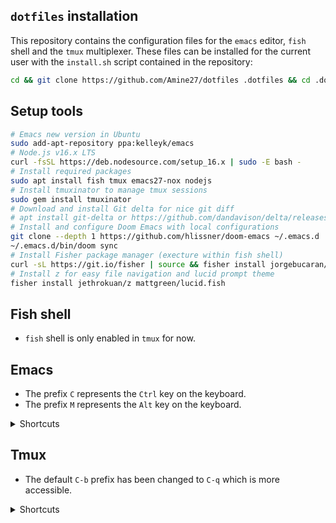 ## `dotfiles` installation
This repository contains the configuration files for the `emacs` editor, `fish` shell and the `tmux` multiplexer.
These files can be installed for the current user with the `install.sh` script contained in the repository:
``` sh
cd && git clone https://github.com/Amine27/dotfiles .dotfiles && cd .dotfiles && . install.sh && cd
```

## Setup tools
``` sh
# Emacs new version in Ubuntu
sudo add-apt-repository ppa:kelleyk/emacs
# Node.js v16.x LTS
curl -fsSL https://deb.nodesource.com/setup_16.x | sudo -E bash -
# Install required packages
sudo apt install fish tmux emacs27-nox nodejs
# Install tmuxinator to manage tmux sessions
sudo gem install tmuxinator
# Download and install Git delta for nice git diff
# apt install git-delta or https://github.com/dandavison/delta/releases
# Install and configure Doom Emacs with local configurations
git clone --depth 1 https://github.com/hlissner/doom-emacs ~/.emacs.d
~/.emacs.d/bin/doom sync
# Install Fisher package manager (execture within fish shell)
curl -sL https://git.io/fisher | source && fisher install jorgebucaran/fisher
# Install z for easy file navigation and lucid prompt theme
fisher install jethrokuan/z mattgreen/lucid.fish
```

## Fish shell
- `fish` shell is only enabled in `tmux` for now.

## Emacs
- The prefix `C` represents the `Ctrl` key on the keyboard.
- The prefix `M` represents the `Alt` key on the keyboard.

<details>
  <summary>Shortcuts</summary>

| Shortcut              | Description                                 |
| --------------------- | ------------------------------------------- |
| C-x C-f               | find file                                   |
| C-x C-s               | save file                                   |
| C-x C-f filename      | create new file with filename               |
| C-x C-f C             | copy file                                   |
| C-x C-f R             | rename file                                 |
| C-x C-f D             | delete file                                 |
| C-x 3                 | split window left/right                     |
| C-x 2                 | split window top/bottom                     |
| C-x 1                 | unsplit all (remover other window)          |
| C-x 0                 | remove current window                       |
| C-x o                 | move cursor to next window                  |
| C-M-v                 | scroll the text of the next window          |
| M-Del                 | kill the word immediately before the cursor |
| M-d                   | kill the next word after the cursor         |
| C-k                   | kill to the end of line                     |
| C-y                   | yank (past) the most recent kill            |
| M-y                   | yank (past) previous kills                  |
| C-x h                 | select all                                  |
| C-Space               | mark region                                 |
| C-/, C-x u, C-_       | undo                                        |
| C-w                   | cut marked text                             |
| M-w                   | copy marked text                            |
| C-x /                 | comment / uncomment current line            |
| C-x c-u               | to upper case marked region                 |
| C-x c-l               | to lower case marked region                 |
| C-o                   | insert blanc line                           |
| C-x c-b               | list buffers                                |
| C-x b                 | switch buffer                               |
| C-x s                 | save some buffers                           |
| C-h ?                 | help commands                               |
| C-h r                 | read help                                   |
| C-h t                 | read tutorial                               |
| C-x C-c               | quit Emacs                                  |
| C-g                   | abort command                               |
| M-x recover-this-file | recover current file from #file             |
| C-s                   | forward search                              |
| C-r                   | reverse search                              |
| C-f                   | forward one caracter                        |
| C-b                   | backward one caracter                       |
| C-p                   | previous one line                           |
| C-n                   | next one line                               |
| M-f                   | forward one word                            |
| M-b                   | backward one word                           |
| C-a                   | beginning of line                           |
| C-e                   | end of line                                 |
| M-a                   | beginning of sentence                       |
| M-e                   | end of sentence                             |
| C-v                   | go forward one screen                       |
| M-v                   | go backward one screen                      |
| M-<                   | start of document                           |
| M->                   | end of document                             |

</details>

## Tmux
- The default `C-b` prefix has been changed to `C-q` which is more accessible.

<details>
  <summary>Shortcuts</summary>

| Shortcut    | Tmux command           | Descriptive                                                            |
|-------------|------------------------|------------------------------------------------------------------------|
| C-q ?       | list-keys              | affiche l'aide                                                         |
| C-q c       | new-window             | nouvelle fenêtre                                                       |
| C-q d       | detach-client          | se détache de tmux mais le laisse rouler                               |
| C-q /       | split-window -v        | coupe la fenêtre ou le pane courant en 2 verticalement                 |
| C-q i       | split-window -h        | coupe la fenêtre ou le pane courant en 2 horizontalement               |
| C-q Tab     | copy-mode              | entre dans un mode qui permet de remonter dans la sortie du terminal   |
| C-q y       | paste-buffer           | colle ce qui a été copié pendant le copy-mode                          |
| F1          | previous-window        | afficher le panneau précédent                                          |
| F2          | next-window            | afficher le panneau suivant                                            |
| C-q l       | last-window            | go to previous window                                                  |
| M-Up        | select-pane -U         | déplace le curseur vers le panneau du haut                             |
| M-Down      | select-pane -D         | déplace le curseur vers le panneau du bas                              |
| M-Left      | select-pane -L         | déplace le curseur vers le panneau de gauche                           |
| M-Right     | select-pane -R         | déplace le curseur vers le panneau de droite                           |
| C-q Up      | select-pane -U         | idem mais en utilisant le préfix et sans le META                       |
| C-q Down    | select-pane -D         |                                                                        |
| C-q Left    | select-pane -L         |                                                                        |
| C-q Right   | select-pane -R         |                                                                        |
| C-q b       | choose-window          | liste les fenêtres actives et permet de se déplacer dans l'une d'elles |
| C-q o       | select-pane -t :.+     | déplace le curseur dans le panneau suivant                             |
| C-q z       | resize-pane -Z         | zoom le panneau courant                                                |
| C-q M-o     | rotate-window -D       | inverse les panneaux                                                   |
| C-q R       | source-file .tmux.conf | Recharge le fichier de configuration sans quitter tmux                 |
| C-q M-Left  | resize-pane -L 5       | agrandit le panneau courant vers la gauche                             |
| C-q M-Right | resize-pane -R 5       | agrandit le panneau courant vers la droite                             |
| C-q M-Up    | resize-pane -U         | agrandit le panneau courant vers la haut                               |
| C-q M-Down  | resize-pane -D         | agrandit le panneau courant vers la bas                                |

</details>
